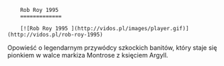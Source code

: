 
        Rob Roy 1995 
        =============
        
        [![Rob Roy 1995 ](http://vidos.pl/images/player.gif)](http://vidos.pl/rob-roy-1995)
        
        
 Opowieść o legendarnym przywódcy szkockich banitów, który staje się pionkiem w walce markiza Montrose z księciem Argyll.
    